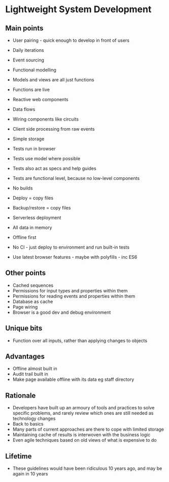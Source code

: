 Lightweight System Development
==============================

Main points
-----------

- User pairing - quick enough to develop in front of users
- Daily iterations
- Event sourcing
- Functional modelling
- Models and views are all just functions
- Functions are live
- Reactive web components
- Data flows
- Wiring components like circuits

- Client side processing from raw events
- Simple storage
- Tests run in browser
- Tests use model where possible
- Tests also act as specs and help guides
- Tests are functional level, because no low-level components
- No builds
- Deploy = copy files
- Backup/restore = copy files

- Serverless deployment
- All data in memory
- Offline first
- No CI - just deploy to environment and run built-in tests
- Use latest browser features - maybe with polyfills - inc ES6


Other points
------------

- Cached sequences
- Permissions for input types and properties within them
- Permissions for reading events and properties within them
- Database as cache
- Page wiring
- Browser is a good dev and debug environment

Unique bits
-----------

- Function over all inputs, rather than applying changes to objects

Advantages
----------

- Offline almost built in
- Audit trail built in
- Make page available offline with its data eg staff directory

Rationale
---------
- Developers have built up an armoury of tools and practices to solve specific problems, and rarely review which ones are still needed as technology changes
- Back to basics
- Many parts of current approaches are there to cope with limited storage
- Maintaining cache of results is interwoven with the business logic
- Even agile techniques based on old views of what is expensive to do

Lifetime
--------
- These guidelines would have been ridiculous 10 years ago, and may be again in 10 years